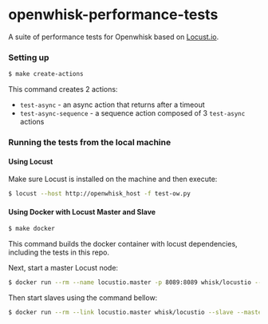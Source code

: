 # openwhisk-performance-tests
A suite of performance tests for Openwhisk based on [Locust.io](http://locust.io/).

### Setting up

```bash
$ make create-actions
```
This command creates 2 actions:
* `test-async` - an async action that returns after a timeout
* `test-async-sequence` - a sequence action composed of 3 `test-async` actions

### Running the tests from the local machine

#### Using Locust

Make sure Locust is installed on the machine and then execute:

```bash
$ locust --host http://openwhisk_host -f test-ow.py
```

#### Using Docker with Locust Master and Slave

```bash
$ make docker
```

This command builds the docker container with locust dependencies, including the tests in this repo.

Next, start a master Locust node:

```bash
$ docker run --rm --name locustio.master -p 8089:8089 whisk/locustio --master --host http://openwhisk_host -f test-ow.py
```

Then start slaves using the command bellow:
```bash
$ docker run --rm --link locustio.master whisk/locustio --slave --master-host master --host http://openwhisk_host -f test-ow.py
```
